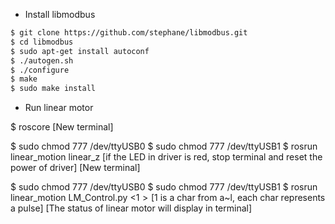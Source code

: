 * Install libmodbus
```bash
$ git clone https://github.com/stephane/libmodbus.git
$ cd libmodbus
$ sudo apt-get install autoconf
$ ./autogen.sh
$ ./configure
$ make
$ sudo make install
```

* Run linear motor

$ roscore
[New terminal]

$ sudo chmod 777 /dev/ttyUSB0
$ sudo chmod 777 /dev/ttyUSB1
$ rosrun linear_motion linear_z
[if the LED in driver is red, stop terminal and reset the power of driver]
[New terminal]

$ sudo chmod 777 /dev/ttyUSB0
$ sudo chmod 777 /dev/ttyUSB1
$ rosrun linear_motion LM_Control.py <driver id> <$1>
[$1 is a char from a~l, each char represents a pulse]
[The status of linear motor will display in terminal]

